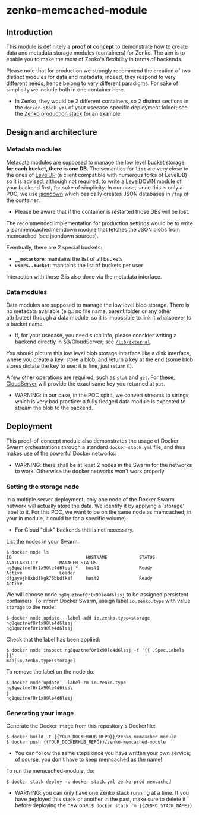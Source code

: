# zenko-memcached-module

## Introduction

This module is definitely a **proof of concept** to demonstrate how to create
data and metadata storage modules (containers) for Zenko. The aim is to enable
you to make the most of Zenko's flexibility in terms of backends.

Please note that for production we strongly recommend the creation of two
distinct modules for data and metadata; indeed, they respond to very different
needs, hence belong to very different paradigms.
For sake of simplicity we include both in one container here.
 - In Zenko, they would be 2 different containers, so 2 distinct sections in
the `docker-stack.yml` of your usecase-specific deployment folder; see the
[Zenko production stack](https://github.com/scality/Zenko/blob/master/swarm-production/docker-stack.yml)
for an example.

## Design and architecture

### Metadata modules

Metadata modules are supposed to manage the low level bucket storage:
**for each bucket, there is one DB**. The semantics for `list` are very close
to the ones of [LevelUP](https://github.com/Level/levelup) (a client compatible
with numerous forks of LevelDB) so it is advised, although not required, to
write a [LevelDOWN](https://github.com/Level/leveldown) module of your backend
first, for sake of simplicity.
In our case, since this is only a POC, we use [jsondown](https://www.npmjs.com/package/jsondown)
which basically creates JSON databases in `/tmp` of the container.
 - Please be aware that if the container is restarted those DBs will be lost.

The recommended implementation for production settings would be to write a
jsonmemcachedmemdown module that fetches the JSON blobs from memcached (see
jsondown sources).

Eventually, there are 2 special buckets: 
 * **`__metastore`**: maintains the list of all buckets
 * **`users..bucket`**: manitains the list of buckets per user
 
Interaction with those 2 is also done via the metadata interface.

### Data modules

Data modules are supposed to manage the low level blob storage. There is no
metadata available (e.g.: no file name, parent folder or any other attributes)
through a data module, so it is impossible to link it whatsoever to a bucket
name.
 - If, for your usecase, you need such info, please consider writing a backend
directly in S3/CloudServer; see [`/lib/external`](https://github.com/scality/S3/tree/master/lib/data/external). 

You should picture this low level blob storage interface like a disk interface,
where you create a key, store a blob, and return a key at the end (some blob
stores dictate the key to use: it is fine, just return it).

A few other operations are required, such as `stat` and `get`. For these,
[CloudServer](https://github.com/scality/S3) will provide the exact same key
you returned at `put`. 
 - WARNING: in our case, in the POC spirit, we convert streams to strings, which
is very bad practice: a fully fledged data module is expected to stream the blob
to the backend.

## Deployment

This proof-of-concept module also demonstrates the usage of Docker Swarm
orchestrations through a standard `docker-stack.yml` file, and thus makes use of
the powerful Docker networks: 
 - WARNING: there shall be at least 2 nodes in the Swarm for the networks
to work. Otherwise the docker networks won't work properly.

### Setting the storage node

In a multiple server deployment, only one node of the Doxker Swarm network will
actually store the data. We identify it by applying a  'storage' label to it.
For this POC, we want to be on the same node as memcached; in your in module, it
could be for a specific volume).
 - For Cloud "disk" backends this is not necessary.

List the nodes in your Swarm:
``` shell
$ docker node ls
ID                            HOSTNAME            STATUS              AVAILABILITY        MANAGER STATUS
ng8quztnef0r1x90le4d6lssj *   host1               Ready               Active              Leader
dfgayejh8xbdfkgk76bbdfkef     host2               Ready               Active
```
We will choose node `ng8quztnef0r1x90le4d6lssj` to be assigned persistent
containers. To inform Docker Swarm, assign label `io.zenko.type` with value
`storage` to the node:

```shell
$ docker node update --label-add io.zenko.type=storage ng8quztnef0r1x90le4d6lssj
ng8quztnef0r1x90le4d6lssj
```

Check that the label has been applied:

```shell
$ docker node inspect ng8quztnef0r1x90le4d6lssj -f '{{ .Spec.Labels }}'
map[io.zenko.type:storage]
```

To remove the label on the node do:

```shell
$ docker node update --label-rm io.zenko.type ng8quztnef0r1x90le4d6lss\
j
ng8quztnef0r1x90le4d6lssj
```

### Generating your image

Generate the Docker image from this repository's Dockerfile:
``` shell
$ docker build -t {{YOUR_DOCKERHUB_REPO}}/zenko-memcached-module
$ docker push {{YOUR_DOCKERHUB_REPO}}/zenko-memcached-module
```
 - You can follow the same steps once you have written your own service; of
course, you don't have to keep memcached as the name!

To run the memcached-module, do:
``` shell
$ docker stack deploy -c docker-stack.yml zenko-prod-memcached
```

- WARNING: you can only have one Zenko stack running at a time. If you have
deployed this stack or another in the past, make sure to delete it before deploying
the new one: `$ docker stack rm {{ZENKO_STACK_NAME}}`
